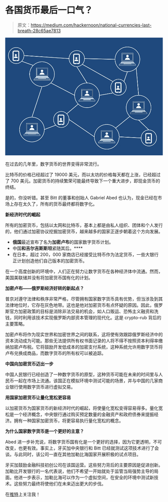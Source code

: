 # 各国货币最后一口气？

> 原文：<https://medium.com/hackernoon/national-currencies-last-breath-28c65ae7813>

![](img/e7c927dec78cb223bbdf253b63dc94e2.png)

在过去的几年里，数字货币的世界变得非常流行。

比特币的价格已经超过了 19000 美元，而以太坊的价格每天都在上涨，已经超过了 700 美元。加密货币的持续繁荣可能最终导致下一个重大进步，即现金货币的终结。

是的，你没听错。甚至 Bitt 的董事和创始人 Gabriel Abed 也认为，现金已经在市场上存在太久了，所有的货币最终都将数字化。

**新经济时代的崛起**

所有的加密货币，包括以太网和比特币，基本上都是由私人组织、团体和个人发行的，他们通过加密协议挖掘加密货币，越来越多的国家正逐步朝着这个方向发展。

*   **俄国**最近宣布了名为**加密卢布**的国家数字货币计划。
*   中国**和吉尔吉斯斯坦**紧随其后。****
*   在日本，超过 200，000 家商店已经接受比特币作为法定货币，一些大银行正计划创造他们自己版本的加密货币。

在一个高度创新的环境中，人们正在努力让数字货币在各种经济体中流通。然而，美国美联储并没有将加密货币国有化的计划。

**加密卢布——俄罗斯经济好转的新起点？**

普京对遵守法律和秩序非常严格，尽管拥有国家数字货币具有优势，但当涉及到其法律地位时，它存在灰色地带。这也是他对加密货币有点怀疑的原因。因此，俄罗斯官方加密政策的目标是消除非法交易的机会，如人口贩运、恐怖主义融资和洗钱，同时利用该技术实现俄罗斯内部资本管理的现代化。这是 crypto-rub 背后的主要策略。

加密卢布将作为现实世界和加密世界之间的联系，这将使有效跟踪俄罗斯经济中的资本流动成为可能。那些无法提供所有权书面记录的人将不得不按照资本利得率缴纳加密卢布税。它将鼓励开发低成本的加密支付系统，这种系统允许用数字货币将卢布兑换成商品，而数字货币的所有权可以被追踪。

**中国向加密货币迈出一步**

中国人民银行已经创造了一种数字货币的原型，这种货币可能在未来的时间里与人民币一起在市场上流通。该国正在模拟环境中测试可能的场景，并与中国的几家商业银行使用数字货币进行虚拟交易。

**用国家加密货币让量化宽松更容易**

以加密货币为国家货币的新经济时代的崛起，将使量化宽松变得容易得多。量化宽松是一个经济概念，中央银行通过购买预定数量的金融资产和政府债券来提振经济。拥有一种国家加密货币，将更容易执行量化宽松的概念。

**为什么国家数字货币是一个更好的主意？**

Abed 进一步补充说，将数字货币国有化是一个更好的选择，因为它更透明，不可改变，也更有效。事实上，牙买加中央银行和 Bitt 已经就测试这项技术进行了会谈。与此同时，该公司一直在其他加勒比海国家开展积极的试点项目。

牙买加鼓励金融科技初创公司在该国运营。这些努力背后的主要原因是促进创新。加勒比开发银行的一名代表说，他们不希望一开始就处于监管当局强势主导的局面。他进一步表示，加勒比海可以作为一个虚拟空间，在安全的环境中测试新技术。这些努力最终将使他们在未来迈出更大的步伐。

在[推特](http://www.twitter.com/eliandalvarez)上关注我！